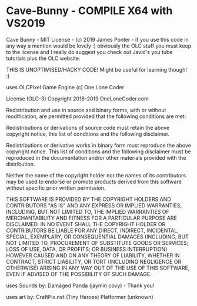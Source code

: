 # Cave-Bunny - COMPILE X64 with VS2019

Cave Bunny - MIT License - (c) 2019 James Ponter - if you use this code in any way a mention would be lovely :) obviously the OLC stuff you must keep to the license and I really do suggest you check out Javid's you tube tutorials plus the OLC website.

THIS IS UNOPTIMISED/HACKY CODE! Might be useful for learning though! :)


uses OLCPixel Game Engine (c) One Lone Coder 

License (OLC-3)
Copyright 2018-2019 OneLoneCoder.com

Redistribution and use in source and binary forms, with or without modification, are permitted provided that the following conditions are met:

Redistributions or derivations of source code must retain the above copyright notice, this list of conditions and the following disclaimer.

Redistributions or derivative works in binary form must reproduce the above copyright notice. This list of conditions and the following disclaimer must be reproduced in the documentation and/or other materials provided with the distribution.

Neither the name of the copyright holder nor the names of its contributors may be used to endorse or promote products derived from this software without specific prior written permission.

THIS SOFTWARE IS PROVIDED BY THE COPYRIGHT HOLDERS AND CONTRIBUTORS "AS IS" AND ANY EXPRESS OR IMPLIED WARRANTIES, INCLUDING, BUT NOT LIMITED TO, THE IMPLIED WARRANTIES OF MERCHANTABILITY AND FITNESS FOR A PARTICULAR PURPOSE ARE DISCLAIMED. IN NO EVENT SHALL THE COPYRIGHT HOLDER OR CONTRIBUTORS BE LIABLE FOR ANY DIRECT, INDIRECT, INCIDENTAL, SPECIAL, EXEMPLARY, OR CONSEQUENTIAL DAMAGES (INCLUDING, BUT NOT LIMITED TO, PROCUREMENT OF SUBSTITUTE GOODS OR SERVICES; LOSS OF USE, DATA, OR PROFITS; OR BUSINESS INTERRUPTION) HOWEVER CAUSED AND ON ANY THEORY OF LIABILITY, WHETHER IN CONTRACT, STRICT LIABILITY, OR TORT (INCLUDING NEGLIGENCE OR OTHERWISE) ARISING IN ANY WAY OUT OF THE USE OF THIS SOFTWARE, EVEN IF ADVISED OF THE POSSIBILITY OF SUCH DAMAGE.

uses Sounds by:
Damaged Panda (jaymin covy) - Thank you!

uses art by: 
CraftPix.net (Tiny Heroes)
Platformer (unknown)

